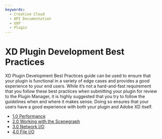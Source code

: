 ```yaml
---
keywords:
  - Creative Cloud
  - API Documentation
  - UXP
  - Plugin
---
```


# XD Plugin Development Best Practices

XD Plugin Development Best Practices guide can be used to ensure that your plugin is functional in a variety of edge cases and provides a good experience to your end users. While it’s not a hard-and-fast requirement that you follow these best practices when submitting your plugin for review to the Plugin Manager, it is highly suggested that you try to follow the guidelines when and where it makes sense. Doing so ensures that your users have a good experience with both your plugin and Adobe XD itself.

* [1.0 Performance](/develop/plugin-development/devbestpractices/1-performance/)
* [2.0 Working with the Scenegraph](/develop/plugin-development/devbestpractices/2-scenegraph/)
* [3.0 Network I/O](/develop/plugin-development/devbestpractices/3-network-io/)
* [4.0 File I/O](/develop/plugin-development/devbestpractices/4-file-io/)

